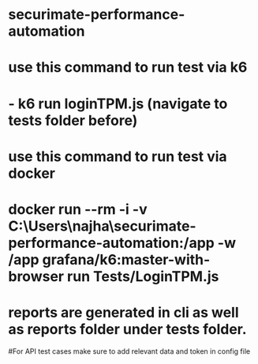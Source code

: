 # securimate-performance-automation
# use this command to run test via k6 
# - k6 run loginTPM.js (navigate to tests folder before)
# use this command to run test via docker 
# docker run --rm -i -v C:\Users\najha\securimate-performance-automation:/app -w /app grafana/k6:master-with-browser run Tests/LoginTPM.js
# reports are generated in cli as well as reports folder under tests folder.


#For API test cases make sure to add relevant data and token in config file

